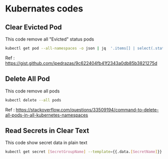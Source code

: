 # Kubernates codes

## Clear Evicted Pod
This code remove all "Evicted" status pods
```bash
kubectl get pod --all-namespaces -o json | jq  '.items[] | select(.status.reason!=null) | select(.status.reason | contains("Evicted")) | "kubectl delete pod/\(.metadata.name)"' | xargs -n 1 bash -c
```
Ref : https://gist.github.com/ipedrazas/9c622404fb41f2343a0db85b3821275d

## Delete All Pod
This code remove all pods
```bash
kubectl delete --all pods
```
Ref : https://stackoverflow.com/questions/33509194/command-to-delete-all-pods-in-all-kubernetes-namespaces

## Read Secrets in Clear Text
This code show secret data in plain text
```bash
kubectl get secret [SecretGroupName] --template={{.data.[SecretName]}} | base64 --decode
```

